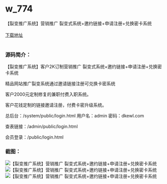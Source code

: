 # w_774
【裂变推广系统】营销推广 裂变式系统+邀约链接+申请注册+兑换密卡系统
<br/></br>
[下载地址](https://www.uuid2.com/774.html "下载地址")
<br/></br>
<h3>源码简介：</h3>
<p>【裂变推广系统】客户2K订制营销推广 裂变式系统+邀约链接+申请注册+兑换密卡系统<p>
<p>精品网站推广裂变系统通过邀请链接注册可兑换卡密系统<p>
<p>客户2000元定制修复的兼职付费入职系统。<p>
<p>客户花钱定制的链接邀请注册，付费卡密升级系统。<p>
<p>总后台：/system/public/login.html 用户名：admin 密码：dkewl.com<p>
<p>查表链接：/admin/public/login.html<p>
<p>会员登录：/public/login.html<p>
<p>   <p>
<h3>截图：</h3>
<img src="https://www.uuid2.com/wp-content/uploads/img/202105/3a69662323.jpg" alt="【裂变推广系统】营销推广 裂变式系统+邀约链接+申请注册+兑换密卡系统"><img src="https://www.uuid2.com/wp-content/uploads/img/202105/ae8afc0163.jpg" alt="【裂变推广系统】营销推广 裂变式系统+邀约链接+申请注册+兑换密卡系统"><img src="https://www.uuid2.com/wp-content/uploads/img/202105/af9a52b237.jpg" alt="【裂变推广系统】营销推广 裂变式系统+邀约链接+申请注册+兑换密卡系统">
